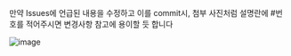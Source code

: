 만약 Issues에 언급된 내용을 수정하고 이를 commit시,
첨부 사진처럼 설명란에 #번호를 적어주시면 변경사항 참고에 용이할 듯 합니다

![image](https://user-images.githubusercontent.com/49461207/163557693-9a6974b5-082b-4943-ab42-b392a4445d59.png)

